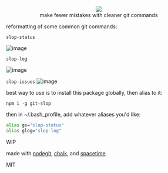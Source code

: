 <div align="center">
  <a href="https://npmjs.org/package/git-slop">
    <img src="https://img.shields.io/npm/v/git-slop.svg?style=flat-square" />
  </a>
  <div>make fewer mistakes with cleaner git commands</div>
</div>

reformatting of some common git commands:

`slop-status`

![image](https://user-images.githubusercontent.com/399657/40755022-70bed936-644a-11e8-8802-849107b72f33.png)

`slop-log`

![image](https://user-images.githubusercontent.com/399657/40754315-b9a437a8-6446-11e8-8880-d42b05915cd3.png)

`slop-issues`
![image](https://user-images.githubusercontent.com/399657/44490437-5a62db00-a62c-11e8-8494-49890180848b.png)

best way to use is to install this package globally, then alias to it:

`npm i -g git-slop`

then in ~/.bash_profile, add whatever aliases you'd like:
```sh
alias gs="slop-status"
alias glog="slop-log"
```
WIP

made with [nodegit](http://npmjs.com/package/nodegit), [chalk](http://npmjs.com/package/chalk), and [spacetime](http://npmjs.com/package/nodegit)

MIT
